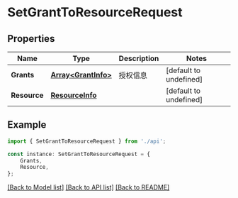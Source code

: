 # SetGrantToResourceRequest


## Properties

Name | Type | Description | Notes
------------ | ------------- | ------------- | -------------
**Grants** | [**Array&lt;GrantInfo&gt;**](GrantInfo.md) | 授权信息 | [default to undefined]
**Resource** | [**ResourceInfo**](ResourceInfo.md) |  | [default to undefined]

## Example

```typescript
import { SetGrantToResourceRequest } from './api';

const instance: SetGrantToResourceRequest = {
    Grants,
    Resource,
};
```

[[Back to Model list]](../README.md#documentation-for-models) [[Back to API list]](../README.md#documentation-for-api-endpoints) [[Back to README]](../README.md)
